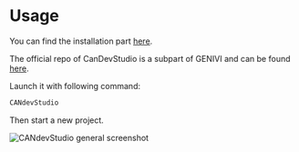 # Usage

You can find the installation part
[here](http://docs.automotivelinux.org/master/docs/devguides/en/dev/reference/host-configuration/docs/4_Candevstudio.html).

The official repo of CanDevStudio is a subpart of GENIVI and can be found
[here](https://github.com/GENIVI/CANdevStudio/).

Launch it with following command:

```bash
CANdevStudio
```

Then start a new project.

![CANdevStudio general screenshot](pictures/CANdevStudio.png)
